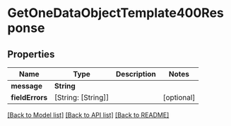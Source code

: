 # GetOneDataObjectTemplate400Response

## Properties
Name | Type | Description | Notes
------------ | ------------- | ------------- | -------------
**message** | **String** |  | 
**fieldErrors** | [String: [String]] |  | [optional] 

[[Back to Model list]](../README.md#documentation-for-models) [[Back to API list]](../README.md#documentation-for-api-endpoints) [[Back to README]](../README.md)


